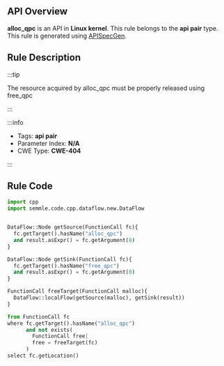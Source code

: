 ---
---


## API Overview
**alloc_qpc** is an API in **Linux kernel**. This rule belongs to the **api pair** type. This rule is generated using [APISpecGen](../../tools/APISpecGen).
## Rule Description

:::tip

The resource acquired by alloc_qpc must be properly released using free_qpc

:::

:::info

- Tags: **api pair**
- Parameter Index: **N/A**
- CWE Type: **CWE-404**

:::

## Rule Code
```python
import cpp
import semmle.code.cpp.dataflow.new.DataFlow


DataFlow::Node getSource(FunctionCall fc){
  fc.getTarget().hasName("alloc_qpc")
  and result.asExpr() = fc.getArgument(0)
}

DataFlow::Node getSink(FunctionCall fc){
  fc.getTarget().hasName("free_qpc")
  and result.asExpr() = fc.getArgument(0)
}

FunctionCall freeTarget(FunctionCall malloc){
  DataFlow::localFlow(getSource(malloc), getSink(result))
}

from FunctionCall fc
where fc.getTarget().hasName("alloc_qpc")
      and not exists(
        FunctionCall free| 
        free = freeTarget(fc)
      )
select fc.getLocation()

    
```